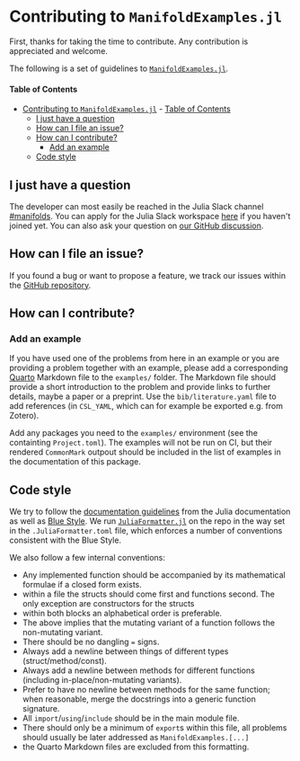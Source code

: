 # Contributing to `ManifoldExamples.jl`

First, thanks for taking the time to contribute.
Any contribution is appreciated and welcome.

The following is a set of guidelines to [`ManifoldExamples.jl`](https://juliamanifolds.github.io/ManifoldExamples.jl/).

#### Table of Contents

- [Contributing to `ManifoldExamples.jl`](#contributing-to-manifoldexamplesjl)
      - [Table of Contents](#table-of-contents)
  - [I just have a question](#i-just-have-a-question)
  - [How can I file an issue?](#how-can-i-file-an-issue)
  - [How can I contribute?](#how-can-i-contribute)
    - [Add an example](#add-an-example)
  - [Code style](#code-style)

## I just have a question

The developer can most easily be reached in the Julia Slack channel [#manifolds](https://julialang.slack.com/archives/CP4QF0K5Z).
You can apply for the Julia Slack workspace [here](https://julialang.org/slack/) if you haven't joined yet.
You can also ask your question on [our GitHub discussion](https://github.com/JuliaManifolds/ManoptExamples.jl/discussions).

## How can I file an issue?

If you found a bug or want to propose a feature, we track our issues within the [GitHub repository](https://github.com/JuliaManifolds/ManoptExamples.jl/issues).

## How can I contribute?

### Add an example

If you have used one of the problems from here in an example or you are providing a problem
together with an example, please add a corresponding [Quarto](https://quarto.org) Markdown file to the `examples/`
folder. The Markdown file should provide a short introduction to the problem and provide links
to further details, maybe a paper or a preprint. Use the `bib/literature.yaml` file to add
references (in `CSL_YAML`, which can for example be exported e.g. from Zotero).

Add any packages you need to the `examples/` environment (see the containting `Project.toml`).
The examples will not be run on CI, but their rendered `CommonMark` outpout should be included
in the list of examples in the documentation of this package.

## Code style

We try to follow the [documentation guidelines](https://docs.julialang.org/en/v1/manual/documentation/)
from the Julia documentation as well as [Blue Style](https://github.com/invenia/BlueStyle).
We run [`JuliaFormatter.jl`](https://github.com/domluna/JuliaFormatter.jl) on the repo in
the way set in the `.JuliaFormatter.toml` file, which enforces a number of conventions consistent with the Blue Style.

We also follow a few internal conventions:

- Any implemented function should be accompanied by its mathematical formulae if a closed
  form exists.
- within a file the structs should come first and functions second. The only exception
  are constructors for the structs
- within both blocks an alphabetical order is preferable.
- The above implies that the mutating variant of a function follows the non-mutating variant.
- There should be no dangling `=` signs.
- Always add a newline between things of different types (struct/method/const).
- Always add a newline between methods for different functions (including in-place/non-mutating variants).
- Prefer to have no newline between methods for the same function; when reasonable,
  merge the docstrings into a generic function signature.
- All `import`/`using`/`include` should be in the main module file.
- There should only be a minimum of `export`s within this file, all problems should usually
  be later addressed as `ManifoldExamples.[...]`
- the Quarto Markdown files are excluded from this formatting.
